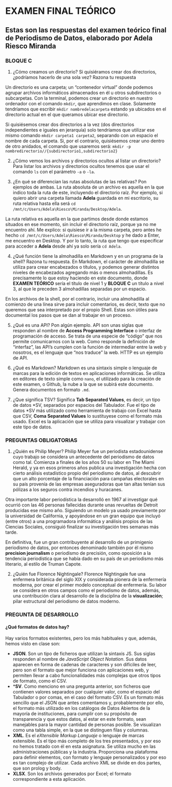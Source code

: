 # EXAMEN FINAL TEÓRICO
## Estas son las respuestas del examen teórico final de Periodismo de Datos, elaborado por Adela Riesco Miranda


### BLOQUE C

1. ¿Cómo creamos un directorio? Si quisiéramos crear dos directorios, ¿podríamos hacerlo de una sola vez? Razona tu respuesta

Un directorio es una carpeta; un “contenedor virtual” donde podemos agrupar archivos informáticos almacenados en él u otros subdirectorios o subcarpetas. Con la terminal, podemos crear un directorio en nuestro ordenador con el comando `mkdir`, que aprendimos en clase. Solamente tendríamos que escribir `mkdir nombredelacarpeta` estando ya ubicados en el directorio actual en el que queramos ubicar ese directorio. 

Si quisiésemos crear dos directorios a la vez (dos directorios independientes e iguales en jerarquía) solo tendríamos que utilizar ese mismo comando `mkdir carpeta1 carpeta2`, separando con un espacio el nombre de cada carpeta. Si, por el contrario, quisiésemos crear uno dentro de otro anidados, el comando que usaremos será: 
`mkdir -p nombredirectorio//{subdirectorio1,subdirectorio2}`

2. ¿Cómo vemos los archivos y directorios ocultos al listar un directorio?
Para listar los archivos y directorios ocultos tenemos que usar el comando `ls` con el parámetro `-a` o `-la`. 


3. ¿En qué se diferencian las rutas absolutas de las relativas? Pon ejemplos de ambas.
La ruta absoluta de un archivo es aquella en la que indico toda la ruta de este, incluyendo el directorio raíz. Por ejemplo, si quiero abrir una carpeta llamada **Adela** guardada en mi escritorio, su ruta relativa hasta ella será `cd /mnt/c/Users/Adela\Riesco\Miranda/Desktop/Adela`.

La ruta relativa es aquella en la que partimos desde donde estamos situados en ese momento, sin incluir el directorio raíz, porque ya no me encuentro ahí. Me explico: si quisiese ir a la misma carpeta, pero antes he hecho `cd /mnt/c/Users/Adela\Riesco\Miranda/Desktop` y he dado a Enter, me encuentro en Desktop. Y por lo tanto, la ruta que tengo que especificar para acceder a **Adela** desde ahí ya solo sería `cd Adela`. 



4. ¿Qué función tiene la almohadilla en Markdown y en un programa de la shell? Razona tu respuesta.
En Markdown, el carácter de almohadilla se utiliza para crear encabezados o títulos, y podemos generar distintos niveles de encabezados agregando más o menos almohadillas. Es precisamente lo que estoy haciendo en este documento, donde **EXAMEN TEÓRICO** sería el título de nivel 1 y **BLOQUE C** un título a nivel 3, al que le preceden 3 almohadillas separadas por un espacio. 

En los archivos de la shell, por el contrario, incluir una almohadilla al comienzo de una línea sirve para incluir comentarios, es decir, texto que no queremos que sea interpretado por el propio Shell. Estas son útiles para documental los pasos que se dan al trabajar en un proceso. 


5. ¿Qué es una API? Pon algún ejemplo.
API son unas siglas que responden al nombre de **Access Programming Interface** o interfaz de programación de acceso. Se trata de una especie de “código” que nos permite comunicarnos con la web. Como responde la definición de “interfaz”, las API’s cumplen con la función de intermediar entre la web y nosotros, es el lenguaje que “nos traduce” la web. HTTP es un ejemplo de API. 


6. ¿Qué es Markdown?
Markdown es una sintaxis simple o lenguaje de marcas para la edición de textos en aplicaciones informáticas. Se utiliza en editores de texto simple como `nano`, el utilizado para la creación de este examen, o Github, la nube a la que se subirá este documento. Genera documentos en formato `.md`. 


7. ¿Que significa TSV?
Significa **Tab Separated Values**, es decir, un tipo de datos *SV, separados por espacios del Tabulador. Fue el tipo de datos *SV más utilizado como herramienta de trabajo con Excel hasta que CSV, **Coma Separated Values** lo sustituyese como el formato más usado. Excel es la aplicación que se utiliza para visualizar y trabajar con este tipo de datos. 





### PREGUNTAS OBLIGATORIAS

1. ¿Quién es Philip Meyer?
Philip Meyer fue un periodista estadounidense cuyo trabajo se considera un antecedente del periodismo de datos como tal. Comienza a finales de los años 50 su labor en The Miami Herald, y ya en esos primeros años publica una investigación hecha con cierto análisis estadístico propio del periodismo de datos, al descubrir que un alto porcentaje de la financiación para campañas electorales en su país provenía de las empresas aseguradoras que tan altas tenían sus pólizas a los seguros contra incendios y huracanes.

Otra importante labor periodística la desarrolló en 1967 al investigar qué ocurrió con las 46 personas fallecidas durante unas revueltas de Detroit producidas ese mismo año. Siguiendo un modelo ya usado previamente por la universidad de California, y apoyándose en un gran equipo que incluyó (entre otros) a una programadora informática y análisis propios de las Ciencias Sociales, consiguió finalizar su investigación tres semanas más tarde. 

En definitiva, fue un gran contribuyente al desarrollo de un primigenio periodismo de datos, por entonces denominado también por él mismo **precision journalism** o periodismo de precisión, como oposición a la tendencia periodística que se había dado en su país de un periodismo más literario, al estilo de Truman Capote. 


2. ¿Quién fue Florence Nightingale?
Florence Nightingale fue una enfermera británica del siglo XIX y considerada pionera de la enfermería moderna, por crear el primer modelo conceptual de enfermería. Su labor se considera en otros campos como el periodismo de datos, además, una contribución clara al desarrollo de la disciplina de la **visualización**; pilar estructural del periodismo de datos moderno. 


### PREGUNTA DE DESARROLLO
#### ¿Qué formatos de datos hay?
Hay varios formatos existentes, pero los más habituales y que, además, hemos visto en clase son:
- **JSON**. Son un tipo de ficheros que utilizan la sintaxis JS. Sus siglas responden al nombre de *JavaScript Object Notation*. Sus datos aparecen en forma de cadenas de caracteres y son difíciles de leer, pero son el formato que mejor funciona con aplicaciones web, y permiten llevar a cabo funcionalidades más complejas que otros tipos de formato, como el CSV. 
- ***SV**. Como menciono en una pregunta anterior, son ficheros que contienen valores separados por cualquier valor, como el espacio del Tabulador o por comas, en el caso del formato CSV. Es un formato más sencillo que el JSON que antes comentamos y, probablemente por ello, el formato más utilizado en los catálogos de Datos Abiertos de la mayoría de instituciones, para cumplir con su propósito de transparencia y que estos datos, al estar en este formato, sean manejables para la mayor cantidad de personas posible. Se visualizan como una tabla simple, en la que se distinguen filas y columnas. 
- **XML**. Es el *eXtensible Markup Languaje* o lenguaje de marcas extensible. Es el tipo más completo de los tres presentados, y por eso no hemos tratado con él en esta asignatura. Se utiliza mucho en las administraciones públicas y la industria. Proporciona una plataforma para definir elementos, con formato y lenguaje personalizados y por eso es tan complejo de utilizar. Cada archivo XML se divide en dos partes, que son prolog y body. 
- **XLSX**. Son los archivos generados por Excel; el formato correspondiente a esta aplicación. 
